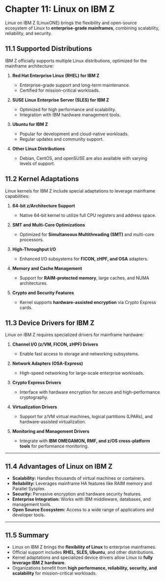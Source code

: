 # Chapter 11: Linux on IBM Z

Linux on IBM Z (LinuxONE) brings the flexibility and open-source ecosystem of Linux to **enterprise-grade mainframes**, combining scalability, reliability, and security.


## 11.1 Supported Distributions

IBM Z officially supports multiple Linux distributions, optimized for the mainframe architecture:

1. **Red Hat Enterprise Linux (RHEL) for IBM Z**
   - Enterprise-grade support and long-term maintenance.
   - Certified for mission-critical workloads.

2. **SUSE Linux Enterprise Server (SLES) for IBM Z**
   - Optimized for high performance and scalability.
   - Integration with IBM hardware management tools.

3. **Ubuntu for IBM Z**
   - Popular for development and cloud-native workloads.
   - Regular updates and community support.

4. **Other Linux Distributions**
   - Debian, CentOS, and openSUSE are also available with varying levels of support.


## 11.2 Kernel Adaptations

Linux kernels for IBM Z include special adaptations to leverage mainframe capabilities:

1. **64-bit z/Architecture Support**
   - Native 64-bit kernel to utilize full CPU registers and address space.
   
2. **SMT and Multi-Core Optimizations**
   - Optimized for **Simultaneous Multithreading (SMT)** and multi-core processors.

3. **High-Throughput I/O**
   - Enhanced I/O subsystems for **FICON, zHPF, and OSA** adapters.

4. **Memory and Cache Management**
   - Support for **RAIM-protected memory**, large caches, and NUMA architectures.

5. **Crypto and Security Features**
   - Kernel supports **hardware-assisted encryption** via Crypto Express cards.

## 11.3 Device Drivers for IBM Z

Linux on IBM Z requires specialized drivers for mainframe hardware:

1. **Channel I/O (z/VM, FICON, zHPF) Drivers**
   - Enable fast access to storage and networking subsystems.

2. **Network Adapters (OSA-Express)**
   - High-speed networking for large-scale enterprise workloads.

3. **Crypto Express Drivers**
   - Interface with hardware encryption for secure and high-performance cryptography.

4. **Virtualization Drivers**
   - Support for z/VM virtual machines, logical partitions (LPARs), and hardware-assisted virtualization.

5. **Monitoring and Management Drivers**
   - Integrate with **IBM OMEGAMON, RMF, and z/OS cross-platform tools** for performance monitoring.

---

## 11.4 Advantages of Linux on IBM Z

- **Scalability:** Handles thousands of virtual machines or containers.  
- **Reliability:** Leverages mainframe HA features like RAIM memory and Parallel Sysplex.  
- **Security:** Pervasive encryption and hardware security features.  
- **Enterprise Integration:** Works with IBM middleware, databases, and management tools.  
- **Open Source Ecosystem:** Access to a wide range of applications and developer tools.

---

## 11.5 Summary

- Linux on IBM Z brings the **flexibility of Linux** to enterprise mainframes.  
- Official support includes **RHEL, SLES, Ubuntu**, and other distributions.  
- Kernel adaptations and specialized device drivers allow Linux to **fully leverage IBM Z hardware**.  
- Organizations benefit from **high performance, reliability, security, and scalability** for mission-critical workloads.

